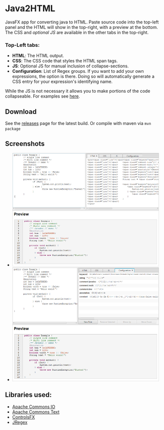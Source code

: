 # Java2HTML

JavaFX app for converting java to HTML. Paste source code into the top-left panel and the HTML will show in the top-right, with a preview at the bottom.
The CSS and _optional JS_ are available in the other tabs in the top-right.

### Top-Left tabs:

* **HTML**: The HTML output.
* **CSS**: The CSS code that styles the HTML span tags.
* **JS**: Optional JS for manual inclusion of collapse-sections.
* **Configuration**: List of Regex groups. If you want to add your own expressions, the option is there. Doing so will automatically generate a CSS entry for your expression's identifying name.

While the JS is not necessary it allows you to make portions of the code collapseable. For examples see [here](https://col-e.github.io/Recaf/plugins-ex-mwscan.html). 

## Download

See the [releases](https://github.com/Col-E/Java2HTML/releases) page for the latest build. Or compile with maven via `mvn package`

## Screenshots

* ![Main View](ss-html.png)
* ![Config View](ss-config.png)

## Libraries used:

* [Apache Commons IO](https://commons.apache.org/proper/commons-io/)
* [Apache Commons Text](https://commons.apache.org/proper/commons-text/)
* [ControlsFX](https://github.com/controlsfx/controlsfx)
* [JRegex](http://jregex.sourceforge.net/)